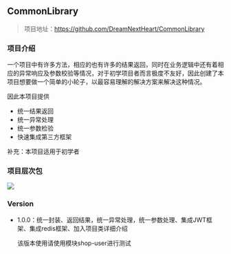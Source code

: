 ## CommonLibrary

> 项目地址：https://github.com/DreamNextHeart/CommonLibrary

### 项目介绍

 一个项目中有许多方法，相应的也有许多的结果返回，同时在业务逻辑中还有着相应的异常响应及参数校验等情况，对于初学项目者而言极度不友好，因此创建了本项目想要做一个简单的小轮子，以最容易理解的解决方案来解决这种情况。

因此本项目提供

- 统一结果返回
- 统一异常处理
- 统一参数检验
- 快速集成第三方框架

补充：本项目适用于初学者

### 项目层次包

![](https://s3.bmp.ovh/imgs/2022/07/28/79aa1c03be2fd007.jpg)

### Version

- 1.0.0：统一封装、返回结果，统一异常处理，统一参数处理、集成JWT框架、集成redis框架、加入项目类详细介绍

  该版本使用请使用模块shop-user进行测试







